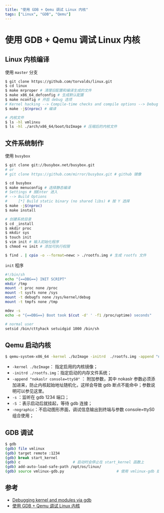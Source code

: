 ```yaml
---
title: "使用 GDB + Qemu 调试 Linux 内核"
tags: ["Linux", "GDB", "Qemu"]
---
```


# 使用 GDB + Qemu 调试 Linux 内核

## Linux 内核编译

使用 `master` 分支

```sh
$ git clone https://github.com/torvalds/linux.git
$ cd linux
$ make mrproper # 清理旧配置和编译生成的文件
$ make x86_64_defconfig # 生成默认配置
$ make nconfig # 开启 debug 选项
# Kernel hacking --> Compile-time checks and compile options --> Debug information --> Generate DWARF Version 5 Debuginfo
$ make -j$(nproc) # 编译

# 内核文件
$ ls -hl vmlinxu
$ ls -hl ./arch/x86_64/boot/bzImage # 压缩后的内核文件
```

## 文件系统制作

使用 `busybox`

```sh
$ git clone git://busybox.net/busybox.git
# or
# git clone https://github.com/mirror/busybox.git # github 镜像

$ cd busybox
$ make menuconfig # 选择静态编译
# Settings # 按Enter 进入
# --> Build Options
#     [*] Build static binary (no shared libs) # 按 Y 选择
$ make -j$(nproc)
$ make install

# 创建系统目录
$ cd _install
$ mkdir proc
$ mkdir sys
$ touch init
$ vim init # 输入初始化程序
$ chmod +x init # 添加可执行权限

$ find . | cpio -o --format=newc > ./rootfs.img # 生成 rootfs 文件
```

`init` 程序

```sh
#!/bin/sh
echo "{==DBG==} INIT SCRIPT"
mkdir /tmp
mount -t proc none /proc
mount -t sysfs none /sys
mount -t debugfs none /sys/kernel/debug
mount -t tmpfs none /tmp

mdev -s
echo -e "{==DBG==} Boot took $(cut -d' ' -f1 /proc/uptime) seconds"

# normal user
setsid /bin/cttyhack setuidgid 1000 /bin/sh
```

## Qemu 启动内核

```sh
$ qemu-system-x86_64 -kernel ./bzImage -initrd  ./rootfs.img -append "nokaslr console=ttyS0" -s -S -nographic
```

- `-kernel ./bzImage`： 指定启用的内核镜像；
- `-initrd ./rootfs.img`：指定启动的内存文件系统；
- `-append "nokaslr console=ttyS0"` ： 附加参数，其中 nokaslr 参数必须添加进来，防止内核起始地址随机化，这样会导致 gdb 断点不能命中；参数说明可以参见这里。
- `-s` ：监听在 gdb 1234 端口；
- `-S` ：表示启动后就挂起，等待 gdb 连接；
- `-nographic`：不启动图形界面，调试信息输出到终端与参数 console=ttyS0 组合使用；

## GDB 调试

```sh
$ gdb
(gdb) file vmlinux
(gdb) target remote :1234
(gdb) break start_kernel
(gdb) c                        # 启动时会停止在 start_kernel 函数上
(gdb) add-auto-load-safe-path /opt/os/linux/
(gdb) source vmlinux-gdb.py                        # 使用 vmlinux-gdb 提供的命令
```

## 参考

- [Debugging kernel and modules via gdb](https://www.kernel.org/doc/html/latest/dev-tools/gdb-kernel-debugging.html)
- [使用 GDB + Qemu 调试 Linux 内核](https://www.ebpf.top/post/qemu_gdb_busybox_debug_kernel/)
